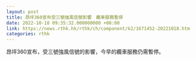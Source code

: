 ```yaml
---
layout: post
title: 昂坪360宣布受三號強風信號影響　纜車服務暫停
date: 2022-10-18 09:35:32.000000000 +08:00
link: https://news.rthk.hk/rthk/ch/component/k2/1671452-20221018.htm
categories: rthk
---
```


昂坪360宣布，受三號強風信號的影響，今早的纜車服務仍需暫停。

